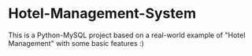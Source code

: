 # Hotel-Management-System
This is a Python-MySQL project based on a real-world example of "Hotel Management" with some basic features :)

